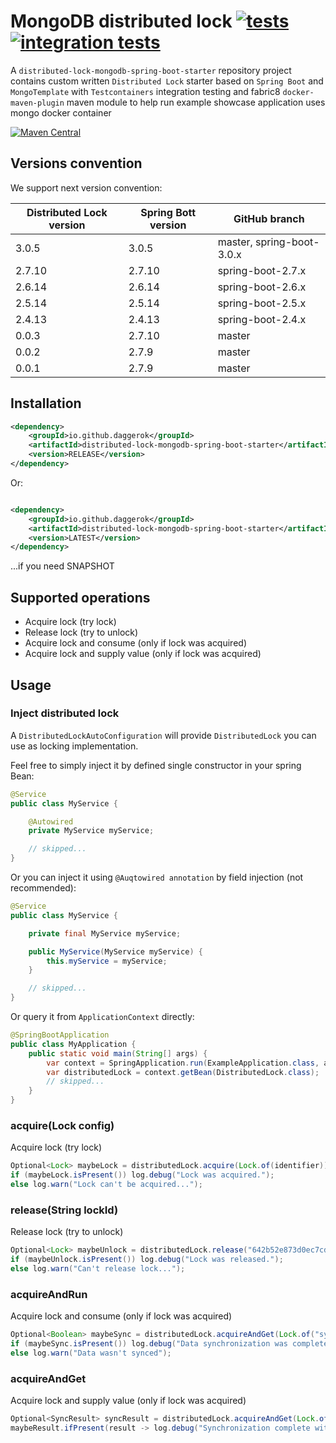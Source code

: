 # MongoDB distributed lock [![tests](https://github.com/daggerok/distributed-lock-mongodb-spring-boot-starter/actions/workflows/tests.yml/badge.svg)](https://github.com/daggerok/distributed-lock-mongodb-spring-boot-starter/actions/workflows/tests.yml) [![integration tests](https://github.com/daggerok/distributed-lock-mongodb-spring-boot-starter/actions/workflows/integration-tests.yml/badge.svg)](https://github.com/daggerok/distributed-lock-mongodb-spring-boot-starter/actions/workflows/integration-tests.yml)
A `distributed-lock-mongodb-spring-boot-starter` repository project contains custom written `Distributed Lock` starter
based on `Spring Boot` and `MongoTemplate` with `Testcontainers` integration testing and fabric8 `docker-maven-plugin`
maven module to help run example showcase application uses mongo docker container

[![Maven Central](https://img.shields.io/maven-central/v/io.github.daggerok/distributed-lock-mongodb-spring-boot-starter.svg?label=Maven%20Central)](https://search.maven.org/search?q=g:%22io.github.daggerok%22%20AND%20a:%22distributed-lock-mongodb-spring-boot-starter%22)

## Versions convention

We support next version convention:

| Distributed Lock version | Spring Bott version | GitHub branch             |
|--------------------------|---------------------|---------------------------|
| 3.0.5                    | 3.0.5               | master, spring-boot-3.0.x |
| 2.7.10                   | 2.7.10              | spring-boot-2.7.x         |
| 2.6.14                   | 2.6.14              | spring-boot-2.6.x         |
| 2.5.14                   | 2.5.14              | spring-boot-2.5.x         |
| 2.4.13                   | 2.4.13              | spring-boot-2.4.x         |
| 0.0.3                    | 2.7.10              | master                    |
| 0.0.2                    | 2.7.9               | master                    |
| 0.0.1                    | 2.7.9               | master                    |

## Installation

```xml
<dependency>
    <groupId>io.github.daggerok</groupId>
    <artifactId>distributed-lock-mongodb-spring-boot-starter</artifactId>
    <version>RELEASE</version>
</dependency>
```

Or:

```xml

<dependency>
    <groupId>io.github.daggerok</groupId>
    <artifactId>distributed-lock-mongodb-spring-boot-starter</artifactId>
    <version>LATEST</version>
</dependency>
```

...if you need SNAPSHOT

## Supported operations

* Acquire lock (try lock)
* Release lock (try to unlock)
* Acquire lock and consume (only if lock was acquired)
* Acquire lock and supply value (only if lock was acquired)

## Usage

### Inject distributed lock

A `DistributedLockAutoConfiguration` will provide `DistributedLock` you can use as locking implementation.

Feel free to simply inject it by defined single constructor in your spring Bean:

```java
@Service
public class MyService {

    @Autowired
    private MyService myService;

    // skipped...
}
```

Or you can inject it using `@Auqtowired annotation` by field injection (not recommended):

```java
@Service
public class MyService {

    private final MyService myService;

    public MyService(MyService myService) {
        this.myService = myService;
    }

    // skipped...
}
```

Or query it from `ApplicationContext` directly:

```java
@SpringBootApplication
public class MyApplication {
    public static void main(String[] args) {
        var context = SpringApplication.run(ExampleApplication.class, args);
        var distributedLock = context.getBean(DistributedLock.class);
        // skipped...
    }
}
```

### acquire(Lock config)

Acquire lock (try lock)

```java
Optional<Lock> maybeLock = distributedLock.acquire(Lock.of(identifier));
if (maybeLock.isPresent()) log.debug("Lock was acquired.");
else log.warn("Lock can't be acquired...");
```

### release(String lockId)

Release lock (try to unlock)

```java
Optional<Lock> maybeUnlock = distributedLock.release("642b52e873d0ec7cd4463f05")
if (maybeUnlock.isPresent()) log.debug("Lock was released.");
else log.warn("Can't release lock...");
```

### acquireAndRun

Acquire lock and consume (only if lock was acquired)

```java
Optional<Boolean> maybeSync = distributedLock.acquireAndGet(Lock.of("sync"), () -> leaderElection.sync());
if (maybeSync.isPresent()) log.debug("Data synchronization was completed")
else log.warn("Data wasn't synced");
```

### acquireAndGet

Acquire lock and supply value (only if lock was acquired)

```java
Optional<SyncResult> syncResult = distributedLock.acquireAndGet(Lock.of("ETL"), () -> syncService.etl());
maybeResult.ifPresent(result -> log.debug("Synchronization complete with: {}", result));
```
